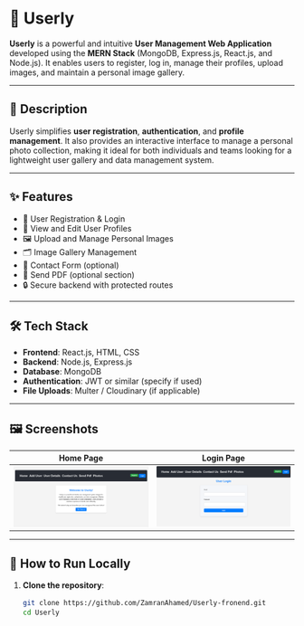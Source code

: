 # 👤 Userly

**Userly** is a powerful and intuitive **User Management Web Application** developed using the **MERN Stack** (MongoDB, Express.js, React.js, and Node.js). It enables users to register, log in, manage their profiles, upload images, and maintain a personal image gallery.

---

## 📌 Description

Userly simplifies **user registration**, **authentication**, and **profile management**. It also provides an interactive interface to manage a personal photo collection, making it ideal for both individuals and teams looking for a lightweight user gallery and data management system.

---

## ✨ Features

- 🔐 User Registration & Login
- 🧑 View and Edit User Profiles
- 🖼️ Upload and Manage Personal Images
- 🗂️ Image Gallery Management
- 📨 Contact Form (optional)
- 📄 Send PDF (optional section)
- 🔒 Secure backend with protected routes

---

## 🛠️ Tech Stack

- **Frontend**: React.js, HTML, CSS
- **Backend**: Node.js, Express.js
- **Database**: MongoDB
- **Authentication**: JWT or similar (specify if used)
- **File Uploads**: Multer / Cloudinary (if applicable)

---

## 🖼️ Screenshots

| Home Page | Login Page |
|-----------|------------|
| ![Home](./assets/Userly-Home.png) | ![Login](./assets/Userly-Login.png) |

---

## 🚀 How to Run Locally

1. **Clone the repository**:
   ```bash
   git clone https://github.com/ZamranAhamed/Userly-fronend.git
   cd Userly
